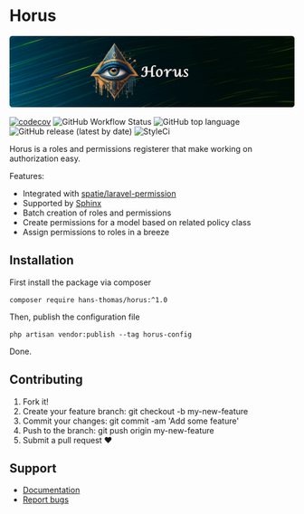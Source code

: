 # Horus

<p align="center"><img alt="horus banner" src="assets/horus-banner.png"></p>

[![codecov](https://codecov.io/gh/hans-thomas/horus/branch/master/graph/badge.svg?token=X1D6I0JLSZ)](https://codecov.io/gh/hans-thomas/horus)
![GitHub Workflow Status](https://img.shields.io/github/actions/workflow/status/hans-thomas/horus/php.yml)
![GitHub top language](https://img.shields.io/github/languages/top/hans-thomas/horus)
![GitHub release (latest by date)](https://img.shields.io/github/v/release/hans-thomas/horus)
![StyleCi](https://github.styleci.io/repos/464497597/shield?style=plastic)

Horus is a roles and permissions registerer that make working on authorization easy.

Features:

- Integrated with [spatie/laravel-permission](https://github.com/spatie/laravel-permission)
- Supported by [Sphinx](https://github.com/hans-thomas/sphinx)
- Batch creation of roles and permissions
- Create permissions for a model based on related policy class
- Assign permissions to roles in a breeze

## Installation

First install the package via composer

```shell
composer require hans-thomas/horus:^1.0
```

Then, publish the configuration file

```shell
php artisan vendor:publish --tag horus-config
```

Done.

## Contributing

1. Fork it!
2. Create your feature branch: git checkout -b my-new-feature
3. Commit your changes: git commit -am 'Add some feature'
4. Push to the branch: git push origin my-new-feature
5. Submit a pull request ❤️

Support
-------

- [Documentation](https://docs-horus.vercel.app)
- [Report bugs](https://github.com/hans-thomas/horus/issues)
